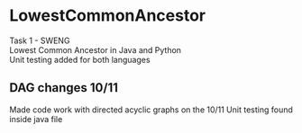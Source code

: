 # LowestCommonAncestor
Task 1 - SWENG\
Lowest Common Ancestor in Java and Python\
Unit testing added for both languages
## DAG changes 10/11
Made code work with directed acyclic graphs on the 10/11
Unit testing found inside java file
